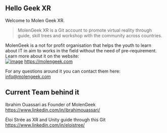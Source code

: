  ## Hello Geek XR

Welcome to Molen Geek XR.
> MolenGeek XR is a Git account to promote virtual reality through guide, skill trees and workshop with the community across countries.

MolenGeek is a not for profit organisation that helps the youth to learn about IT in aim to works in the field without the need of pre-requirement. Learn more about it on the website:   
[![image](https://user-images.githubusercontent.com/120555049/207548384-02cc99d3-b268-45a9-891e-f738142315a1.png)](https://molengeek.com)
https://molengeek.com

For any questions around it you can contact them here:
info@molengeek.com

## Current Team behind it

Ibrahim Ouassari as Founder of MolenGeek  
https://www.linkedin.com/in/ibrahimouassari/  

Éloi Strée as XR and Unity guide through this Git  
https://www.linkedin.com/in/eloistree/  


